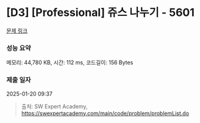 # [D3] [Professional] 쥬스 나누기 - 5601 

[문제 링크](https://swexpertacademy.com/main/code/problem/problemDetail.do?contestProbId=AWXGAylqcdYDFAUo) 

### 성능 요약

메모리: 44,780 KB, 시간: 112 ms, 코드길이: 156 Bytes

### 제출 일자

2025-01-20 09:37



> 출처: SW Expert Academy, https://swexpertacademy.com/main/code/problem/problemList.do